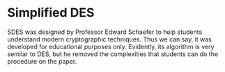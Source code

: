 # Simplified DES

SDES was designed by Professor Edward Schaefer to help students understand modern cryptographic techniques. Thus we can say, it was developed for educational purposes only. Evidently, its algorithm is very semilar to DES, but he removed the complexities that students can do the procedure on the paper.
